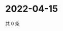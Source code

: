 # 2022-04-15

共 0 条

<!-- BEGIN WEIBO -->
<!-- 最后更新时间 Fri Apr 15 2022 13:12:35 GMT+0800 (China Standard Time) -->

<!-- END WEIBO -->
